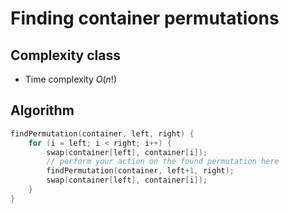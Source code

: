 # Finding container permutations

## Complexity class
- Time complexity $O(n!)$

## Algorithm

```cpp
findPermutation(container, left, right) {
    for (i = left; i < right; i++) {
        swap(container[left], container[i]);
        // perform your action on the found permutation here
        findPermutation(container, left+1, right);
        swap(container[left], container[i]);
    }
}
```